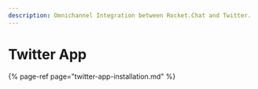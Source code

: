 ```yaml
---
description: Omnichannel Integration between Rocket.Chat and Twitter.
---
```


# Twitter App

{% page-ref page="twitter-app-installation.md" %}



